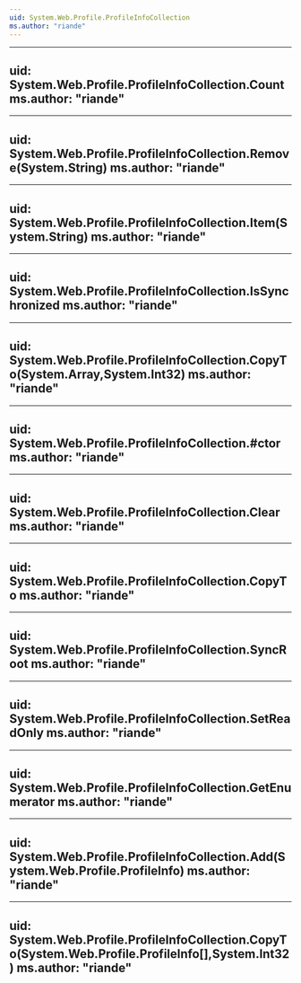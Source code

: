 ```yaml
---
uid: System.Web.Profile.ProfileInfoCollection
ms.author: "riande"
---
```


---
uid: System.Web.Profile.ProfileInfoCollection.Count
ms.author: "riande"
---

---
uid: System.Web.Profile.ProfileInfoCollection.Remove(System.String)
ms.author: "riande"
---

---
uid: System.Web.Profile.ProfileInfoCollection.Item(System.String)
ms.author: "riande"
---

---
uid: System.Web.Profile.ProfileInfoCollection.IsSynchronized
ms.author: "riande"
---

---
uid: System.Web.Profile.ProfileInfoCollection.CopyTo(System.Array,System.Int32)
ms.author: "riande"
---

---
uid: System.Web.Profile.ProfileInfoCollection.#ctor
ms.author: "riande"
---

---
uid: System.Web.Profile.ProfileInfoCollection.Clear
ms.author: "riande"
---

---
uid: System.Web.Profile.ProfileInfoCollection.CopyTo
ms.author: "riande"
---

---
uid: System.Web.Profile.ProfileInfoCollection.SyncRoot
ms.author: "riande"
---

---
uid: System.Web.Profile.ProfileInfoCollection.SetReadOnly
ms.author: "riande"
---

---
uid: System.Web.Profile.ProfileInfoCollection.GetEnumerator
ms.author: "riande"
---

---
uid: System.Web.Profile.ProfileInfoCollection.Add(System.Web.Profile.ProfileInfo)
ms.author: "riande"
---

---
uid: System.Web.Profile.ProfileInfoCollection.CopyTo(System.Web.Profile.ProfileInfo[],System.Int32)
ms.author: "riande"
---

